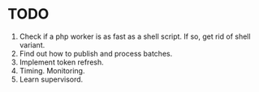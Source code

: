 # TODO

1. Check if a php worker is as fast as a shell script. 
   If so, get rid of shell variant.
1. Find out how to publish and process batches.
1. Implement token refresh.
1. Timing. Monitoring.
1. Learn supervisord.
